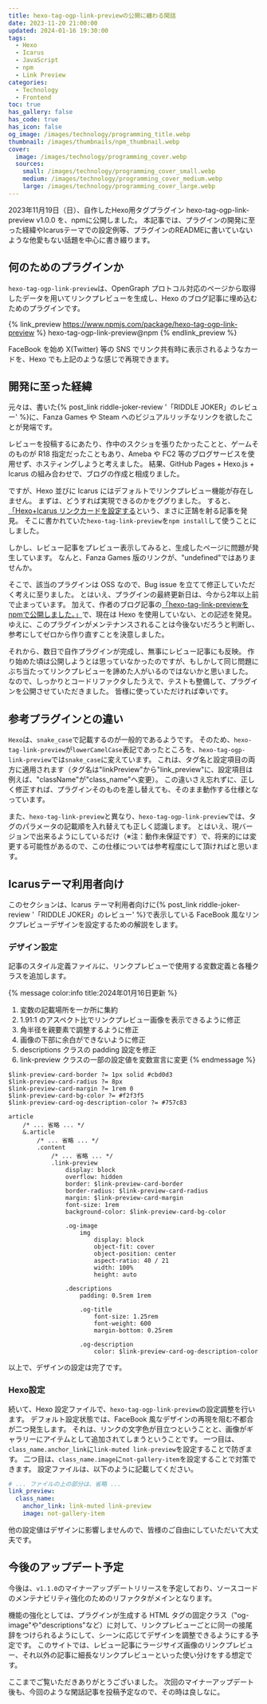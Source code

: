 ```yaml
---
title: hexo-tag-ogp-link-previewの公開に纏わる閑話
date: 2023-11-20 21:00:00
updated: 2024-01-16 19:30:00
tags:
  - Hexo
  - Icarus
  - JavaScript
  - npm
  - Link Preview
categories:
  - Technology
  - Frontend
toc: true
has_gallery: false
has_code: true
has_icon: false
og_image: /images/technology/programming_title.webp
thumbnail: /images/thumbnails/npm_thumbnail.webp
cover: 
  image: /images/technology/programming_cover.webp
  sources:
    small: /images/technology/programming_cover_small.webp
    medium: /images/technology/programming_cover_medium.webp
    large: /images/technology/programming_cover_large.webp
---
```


2023年11月19日（日）、自作したHexo用タグプラグイン hexo-tag-ogp-link-preview v1.0.0 を、npmに公開しました。
本記事では、プラグインの開発に至った経緯やIcarusテーマでの設定例等、プラグインのREADMEに書いていないような他愛もない話題を中心に書き綴ります。

<!-- more -->

## 何のためのプラグインか

`hexo-tag-ogp-link-preview`は、OpenGraph プロトコル対応のページから取得したデータを用いてリンクプレビューを生成し、Hexo のブログ記事に埋め込むためのプラグインです。

{% link_preview https://www.npmjs.com/package/hexo-tag-ogp-link-preview %}
hexo-tag-ogp-link-preview@npm
{% endlink_preview %}

FaceBook を始め X(Twitter) 等の SNS でリンク共有時に表示されるようなカードを、Hexo でも上記のような感じで再現できます。

## 開発に至った経緯

元々は、書いた{% post_link riddle-joker-review '「RIDDLE JOKER」のレビュー' %}に、Fanza Games や Steam へのビジュアルリッチなリンクを欲したことが発端です。

レビューを投稿するにあたり、作中のスクショを張りたかったことと、ゲームそのものが R18 指定だったこともあり、Ameba や FC2 等のブログサービスを使用せず、ホスティングしようと考えました。
結果、GitHub Pages + Hexo.js + Icarus の組み合わせで、ブログの作成と相成りました。

ですが、Hexo 並びに Icarus にはデフォルトでリンクプレビュー機能が存在しません。
まずは、どうすれば実現できるのかをググりました。
すると、[「Hexo+Icarus リンクカードを設定する](https://circleken.net/2020/10/post32/)という、まさに正鵠を射る記事を発見。
そこに書かれていた`hexo-tag-link-preview`を`npm install`して使うことにしました。

しかし、レビュー記事をプレビュー表示してみると、生成したページに問題が発生しています。
なんと、Fanza Games 版のリンクが、"undefined"ではありませんか。

そこで、該当のプラグインは OSS なので、Bug issue を立てて修正していただく考えに至りました。
とはいえ、プラグインの最終更新日は、今から2年以上前で止まっています。
加えて、作者のブログ記事の[「hexo-tag-link-previewをnpmで公開しました。」](https://minamo173.com/blog/publish-hexo-tag-link-preview/)で、現在は Hexo を使用していない、との記述を発見。 
ゆえに、このプラグインがメンテナンスされることは今後ないだろうと判断し、参考にしてゼロから作り直すことを決意しました。

それから、数日で自作プラグインが完成し、無事にレビュー記事にも反映。
作り始めた頃は公開しようとは思っていなかったのですが、もしかして同じ問題にぶち当たってリンクプレビューを諦めた人がいるのではないかと思いました。
なので、しっかりとコードリファクタしたうえで、テストも整備して、プラグインを公開させていただきました。
皆様に使っていただければ幸いです。

## 参考プラグインとの違い

`Hexo`は、`snake_case`で記載するのが一般的であるようです。
そのため、`hexo-tag-link-preview`が`lowerCamelCase`表記であったところを、`hexo-tag-ogp-link-preview`では`snake_case`に変えています。
これは、タグ名と設定項目の両方に適用されます（タグ名は"linkPreview"から"link_preview"に、設定項目は例えば、"className"が"class_name"へ変更）。
この違いさえ忘れずに、正しく修正すれば、プラグインそのものを差し替えても、そのまま動作する仕様となっています。

また、`hexo-tag-link-preview`と異なり、`hexo-tag-ogp-link-preview`では、タグのパラメータの記載順を入れ替えても正しく認識します。
とはいえ、現バージョンで出来るようにしているだけ（※注：動作未保証です）で、将来的には変更する可能性があるので、この仕様については参考程度にして頂ければと思います。

## Icarusテーマ利用者向け

このセクションは、Icarus テーマ利用者向けに{% post_link riddle-joker-review '「RIDDLE JOKER」のレビュー' %}で表示している FaceBook 風なリンクプレビューデザインを設定するための解説をします。

### デザイン設定

記事のスタイル定義ファイルに、リンクプレビューで使用する変数定義と各種クラスを追加します。

{% message color:info title:2024年01月16日更新 %}
1. 変数の記載場所を一か所に集約
2. 1.91:1 のアスペクト比でリンクプレビュー画像を表示できるように修正
3. 角半径を親要素で調整するように修正
4. 画像の下部に余白ができないように修正
5. descriptions クラスの padding 設定を修正
6. link-preview クラスの一部の設定値を変数宣言に変更
{% endmessage %}

```stylus themes/icarus/include/style/article.styl
$link-preview-card-border ?= 1px solid #cbd0d3
$link-preview-card-radius ?= 8px
$link-preview-card-margin ?= 1rem 0
$link-preview-card-bg-color ?= #f2f3f5
$link-preview-card-og-description-color ?= #757c83

article
    /* ... 省略 ... */
    &.article
        /* ... 省略 ... */
        .content
            /* ... 省略 ... */
            .link-preview
                display: block
                overflow: hidden
                border: $link-preview-card-border
                border-radius: $link-preview-card-radius
                margin: $link-preview-card-margin
                font-size: 1rem
                background-color: $link-preview-card-bg-color

                .og-image
                    img
                        display: block
                        object-fit: cover
                        object-position: center
                        aspect-ratio: 40 / 21
                        width: 100%
                        height: auto

                .descriptions
                    padding: 0.5rem 1rem

                    .og-title
                        font-size: 1.25rem
                        font-weight: 600
                        margin-bottom: 0.25rem

                    .og-description
                        color: $link-preview-card-og-description-color
```
以上で、デザインの設定は完了です。

### Hexo設定

続いて、Hexo 設定ファイルで、`hexo-tag-ogp-link-preview`の設定調整を行います。
デフォルト設定状態では、FaceBook 風なデザインの再現を阻む不都合が二つ発生します。
それは、リンクの文字色が目立つということと、画像がギャラリーにアイテムとして追加されてしまうということです。
一つ目は、`class_name.anchor_link`に`link-muted link-preview`を設定することで防ぎます。
二つ目は、`class_name.image`に`not-gallery-item`を設定することで対策できます。
設定ファイルは、以下のように記載してください。

```yaml _config.yml
# ... ファイルの上の部分は、省略 ...
link_preview:
  class_name:
    anchor_link: link-muted link-preview
    image: not-gallery-item
```

他の設定値はデザインに影響しませんので、皆様のご自由にしていただいて大丈夫です。

## 今後のアップデート予定

今後は、`v1.1.0`のマイナーアップデートリリースを予定しており、ソースコードのメンテナビリティ強化のためのリファクタがメインとなります。

機能の強化としては、プラグインが生成する HTML タグの固定クラス（"og-image"や"descriptions"など）に対して、リンクプレビューごとに同一の接尾辞をつけられるようにして、シーンに応じてデザインを調整できるようにする予定です。
このサイトでは、レビュー記事にラージサイズ画像のリンクプレビュー、それ以外の記事に細長なリンクプレビューといった使い分けをする想定です。

ここまでご覧いただきありがとうございました。
次回のマイナーアップデート後も、今回のような閑話記事を投稿予定なので、その時は良しなに。
